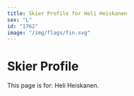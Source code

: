 ```yaml
---
title: Skier Profile for Heli Heiskanen
sex: "L"
id: "1762"
image: "/img/flags/fin.svg" 
---
```


# Skier Profile

This page is for: Heli Heiskanen.
    